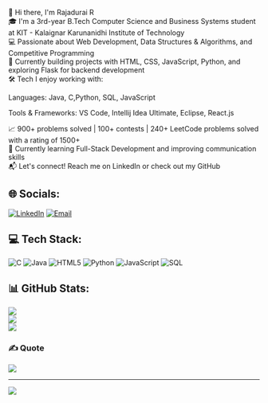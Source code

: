 
👋 Hi there, I'm Rajadurai R  
🎓 I'm a 3rd-year B.Tech Computer Science and Business Systems student at KIT - Kalaignar Karunanidhi Institute of Technology  
💻 Passionate about Web Development, Data Structures & Algorithms, and Competitive Programming  
🚀 Currently building projects with HTML, CSS, JavaScript, Python, and exploring Flask for backend development  
🛠️ Tech I enjoy working with:

Languages:  Java, C,Python, SQL, JavaScript  

Tools & Frameworks: VS Code, Intellij Idea Ultimate, Eclipse, React.js  

📈 900+ problems solved | 100+ contests | 240+ LeetCode problems solved with a rating of 1500+  
🌱 Currently learning Full-Stack Development and improving communication skills  
📬 Let's connect! Reach me on LinkedIn or check out my GitHub

## 🌐 Socials:
[![LinkedIn](https://img.shields.io/badge/LinkedIn-%230077B5.svg?logo=linkedin&logoColor=white)](https://linkedin.com/in/rajadurai-ajay-56b762292) [![Email](https://img.shields.io/badge/Email-D14836?logo=gmail&logoColor=white)](mailto:rajadurai31rk@gmail.com)

## 💻 Tech Stack:
![C](https://img.shields.io/badge/c-%2300599C.svg?style=for-the-badge&logo=c&logoColor=white) ![Java](https://img.shields.io/badge/java-%2300599C.svg?style=for-the-badge&logo=java&logoColor=white) ![HTML5](https://img.shields.io/badge/html5-%23E34F26.svg?style=for-the-badge&logo=html5&logoColor=white) ![Python](https://img.shields.io/badge/python-3670A0?style=for-the-badge&logo=python&logoColor=ffdd54) ![JavaScript](https://img.shields.io/badge/javascript-%23F7DF1E.svg?style=for-the-badge&logo=javascript&logoColor=black) ![SQL](https://img.shields.io/badge/SQL-%2300f.svg?style=for-the-badge&logo=mysql&logoColor=white)

## 📊 GitHub Stats:
![](https://github-readme-stats.vercel.app/api?username=Rajadurai31&theme=shadow_blue&hide_border=false&include_all_commits=true&count_private=false)<br/>
![](https://nirzak-streak-stats.vercel.app/?user=Rajadurai31&theme=shadow_blue&hide_border=false)<br/>
![](https://github-readme-stats.vercel.app/api/top-langs/?username=Rajadurai31&theme=shadow_blue&hide_border=false&include_all_commits=true&count_private=false&layout=compact)

### ✍️ Quote
![](https://quotes-github-readme.vercel.app/api?type=horizontal&theme=dark)

---
[![](https://visitcount.itsvg.in/api?id=Rajadurai31&icon=0&color=0)](https://visitcount.itsvg.in)
